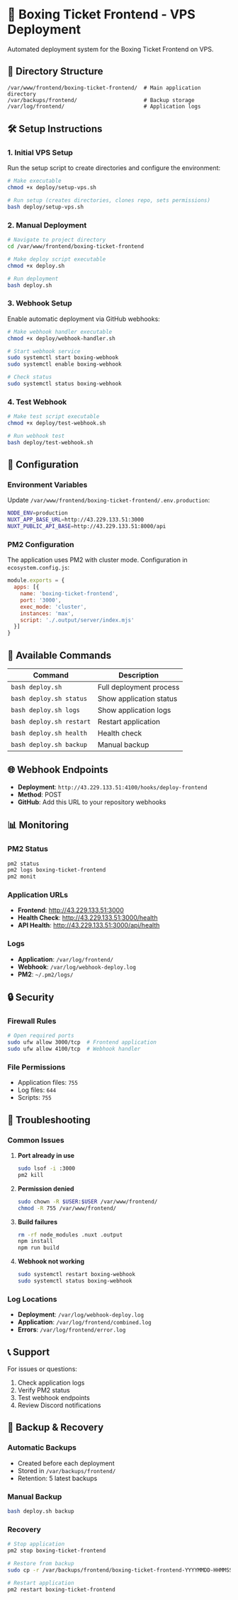 # 🚀 Boxing Ticket Frontend - VPS Deployment

Automated deployment system for the Boxing Ticket Frontend on VPS.

## 📁 Directory Structure

```
/var/www/frontend/boxing-ticket-frontend/  # Main application directory
/var/backups/frontend/                     # Backup storage
/var/log/frontend/                         # Application logs
```

## 🛠️ Setup Instructions

### 1. Initial VPS Setup

Run the setup script to create directories and configure the environment:

```bash
# Make executable
chmod +x deploy/setup-vps.sh

# Run setup (creates directories, clones repo, sets permissions)
bash deploy/setup-vps.sh
```

### 2. Manual Deployment

```bash
# Navigate to project directory
cd /var/www/frontend/boxing-ticket-frontend

# Make deploy script executable
chmod +x deploy.sh

# Run deployment
bash deploy.sh
```

### 3. Webhook Setup

Enable automatic deployment via GitHub webhooks:

```bash
# Make webhook handler executable
chmod +x deploy/webhook-handler.sh

# Start webhook service
sudo systemctl start boxing-webhook
sudo systemctl enable boxing-webhook

# Check status
sudo systemctl status boxing-webhook
```

### 4. Test Webhook

```bash
# Make test script executable
chmod +x deploy/test-webhook.sh

# Run webhook test
bash deploy/test-webhook.sh
```

## 🔧 Configuration

### Environment Variables

Update `/var/www/frontend/boxing-ticket-frontend/.env.production`:

```bash
NODE_ENV=production
NUXT_APP_BASE_URL=http://43.229.133.51:3000
NUXT_PUBLIC_API_BASE=http://43.229.133.51:8000/api
```

### PM2 Configuration

The application uses PM2 with cluster mode. Configuration in `ecosystem.config.js`:

```javascript
module.exports = {
  apps: [{
    name: 'boxing-ticket-frontend',
    port: '3000',
    exec_mode: 'cluster',
    instances: 'max',
    script: './.output/server/index.mjs'
  }]
}
```

## 📝 Available Commands

| Command | Description |
|---------|-------------|
| `bash deploy.sh` | Full deployment process |
| `bash deploy.sh status` | Show application status |
| `bash deploy.sh logs` | Show application logs |
| `bash deploy.sh restart` | Restart application |
| `bash deploy.sh health` | Health check |
| `bash deploy.sh backup` | Manual backup |

## 🌐 Webhook Endpoints

- **Deployment**: `http://43.229.133.51:4100/hooks/deploy-frontend`
- **Method**: POST
- **GitHub**: Add this URL to your repository webhooks

## 📊 Monitoring

### PM2 Status
```bash
pm2 status
pm2 logs boxing-ticket-frontend
pm2 monit
```

### Application URLs
- **Frontend**: http://43.229.133.51:3000
- **Health Check**: http://43.229.133.51:3000/health
- **API Health**: http://43.229.133.51:3000/api/health

### Logs
- **Application**: `/var/log/frontend/`
- **Webhook**: `/var/log/webhook-deploy.log`
- **PM2**: `~/.pm2/logs/`

## 🔒 Security

### Firewall Rules
```bash
# Open required ports
sudo ufw allow 3000/tcp  # Frontend application
sudo ufw allow 4100/tcp  # Webhook handler
```

### File Permissions
- Application files: `755`
- Log files: `644`
- Scripts: `755`

## 🚨 Troubleshooting

### Common Issues

1. **Port already in use**
   ```bash
   sudo lsof -i :3000
   pm2 kill
   ```

2. **Permission denied**
   ```bash
   sudo chown -R $USER:$USER /var/www/frontend/
   chmod -R 755 /var/www/frontend/
   ```

3. **Build failures**
   ```bash
   rm -rf node_modules .nuxt .output
   npm install
   npm run build
   ```

4. **Webhook not working**
   ```bash
   sudo systemctl restart boxing-webhook
   sudo systemctl status boxing-webhook
   ```

### Log Locations
- **Deployment**: `/var/log/webhook-deploy.log`
- **Application**: `/var/log/frontend/combined.log`
- **Errors**: `/var/log/frontend/error.log`

## 📞 Support

For issues or questions:
1. Check application logs
2. Verify PM2 status
3. Test webhook endpoints
4. Review Discord notifications

## 🔄 Backup & Recovery

### Automatic Backups
- Created before each deployment
- Stored in `/var/backups/frontend/`
- Retention: 5 latest backups

### Manual Backup
```bash
bash deploy.sh backup
```

### Recovery
```bash
# Stop application
pm2 stop boxing-ticket-frontend

# Restore from backup
sudo cp -r /var/backups/frontend/boxing-ticket-frontend-YYYYMMDD-HHMMSS/* /var/www/frontend/boxing-ticket-frontend/

# Restart application
pm2 restart boxing-ticket-frontend
```
